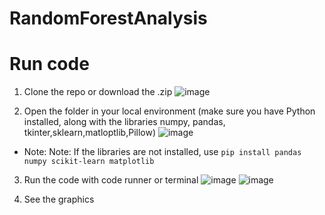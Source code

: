 # RandomForestAnalysis

# Run code

1. Clone the repo or download the .zip
![image](https://github.com/gggandre/RandomForest/assets/84719490/8eeb21b0-c039-4bb8-9ba4-04dffb530aa5)

2. Open the folder in your local environment (make sure you have Python installed, along with the libraries numpy, pandas, tkinter,sklearn,matloptlib,Pillow)
![image](https://github.com/gggandre/RandomForest/assets/84719490/153973cd-3472-4724-b63c-0b59d46e2c56)
- Note: Note: If the libraries are not installed, use ```pip install pandas numpy scikit-learn matplotlib```

3. Run the code with code runner or terminal
![image](https://github.com/gggandre/Kmeans/assets/84719490/92eecb31-649d-417b-8fdc-59dc7d533675)
![image](https://github.com/gggandre/RandomForest/assets/84719490/251528a5-1238-415e-85b4-05baf068a9bb)

4. See the graphics
